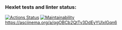 ### Hexlet tests and linter status:
[![Actions Status](https://github.com/renyash/frontend-project-lvl1/workflows/hexlet-check/badge.svg)](https://github.com/renyash/frontend-project-lvl1/actions)
[![Maintainability](https://api.codeclimate.com/v1/badges/a99a88d28ad37a79dbf6/maintainability)](https://codeclimate.com/github/codeclimate/codeclimate/maintainability)
https://asciinema.org/a/qgOBCb2QtTv3DdEyYUlxlGqn6
